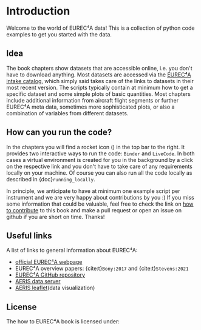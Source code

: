 # Introduction

Welcome to the world of EUREC⁴A data!
This is a collection of python code examples to get you started with the data.

## Idea
The book chapters show datasets that are accessible online, i.e. you don't have to download anything. Most datasets are accessed via the [EUREC⁴A intake catalog](https://github.com/eurec4a/eurec4a-intake), which simply said takes care of the links to datasets in their most recent version.
The scripts typically contain at minimum how to get a specific dataset and some simple plots of basic quantities. Most chapters include additional information from aircraft flight segments or further EUREC⁴A meta data, sometimes more sophisticated plots, or also a combination of variables from different datasets.

## How can you run the code?
In the chapters you will find a rocket icon (<i class="fas fa-rocket"></i>) in the top bar to the right. It provides two interactive ways to run the code: `Binder` and `LiveCode`. In both cases a virtual environment is created for you in the background by a click on the respective link and you don't have to take care of any requirements locally on your machine. Of course you can also run all the code locally as described in {doc}`running_locally`.

In principle, we anticipate to have at minimum one example script per instrument and we are very happy about contributions by you :)
If you miss some information that could be valuable, feel free to check the link on [how to contribute](https://github.com/eurec4a/how_to_eurec4a/blob/master/CONTRIBUTING.md) to this book and make a pull request or open an issue on github if you are short on time. Thanks!

## Useful links
A list of links to general information about EUREC⁴A:
* [official EUREC⁴A webpage](http://eurec4a.eu/)
* EUREC⁴A overview papers: {cite:t}`Bony:2017` and {cite:t}`Stevens:2021`
* [EUREC⁴A GitHub repository](https://github.com/eurec4a)
* [AERIS data server](https://observations.ipsl.fr/aeris/eurec4a-data/)
* [AERIS leaflet](https://observations.ipsl.fr/aeris/eurec4a/Leaflet/index.html)(data visualization)

## License

The how to EUREC⁴A book is licensed under:

```{include} LICENSE
```
